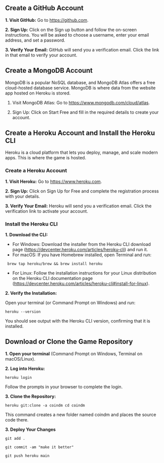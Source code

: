 ## **Create a GitHub Account**
**1. Visit GitHub:**
Go to https://github.com.

**2. Sign Up:**
Click on the Sign up button and follow the on-screen instructions. You will be asked to choose a username, enter your email address, and set a password.

**3. Verify Your Email:**
GitHub will send you a verification email. Click the link in that email to verify your account.

## **Create a MongoDB Account**
MongoDB is a popular NoSQL database, and MongoDB Atlas offers a free cloud-hosted database service. MongoDB is where data from the website app hosted on Heroku is stored.

1. Visit MongoDB Atlas:
Go to https://www.mongodb.com/cloud/atlas.

2. Sign Up:
Click on Start Free and fill in the required details to create your account.

## **Create a Heroku Account and Install the Heroku CLI**

Heroku is a cloud platform that lets you deploy, manage, and scale modern apps. This is where the game is hosted.

### **Create a Heroku Account**
**1. Visit Heroku:**
Go to https://www.heroku.com.

**2. Sign Up:**
Click on Sign Up for Free and complete the registration process with your details.

**3. Verify Your Email:**
Heroku will send you a verification email. Click the verification link to activate your account.

### **Install the Heroku CLI**
**1. Download the CLI:**
- For Windows:
  Download the installer from the Heroku CLI download page (https://devcenter.heroku.com/articles/heroku-cli) and run it.
- For macOS:
  If you have Homebrew installed, open Terminal and run:
  
 ` brew tap heroku/brew && brew install heroku`
- For Linux:
  Follow the installation instructions for your Linux distribution on the Heroku      CLI documentation page (https://devcenter.heroku.com/articles/heroku-cli#install-for-linux).

**2. Verify the Installation:**

Open your terminal (or Command Prompt on Windows) and run:

  `heroku --version`

You should see output with the Heroku CLI version, confirming that it is installed.

## **Download or Clone the Game Repository**
**1. Open your terminal** (Command Prompt on Windows, Terminal on macOS/Linux).

**2. Log into Heroku:**

`heroku login`

Follow the prompts in your browser to complete the login.

**3. Clone the Repository:**

`heroku git:clone -a coindm
cd coindm`

This command creates a new folder named coindm and places the source code there.

**3. Deploy Your Changes**

`git add .`

`git commit -am "make it better"`

`git push heroku main`
